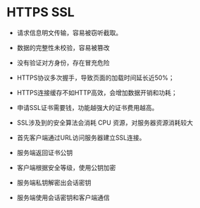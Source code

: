 # HTTPS SSL
- 请求信息明文传输，容易被窃听截取。
- 数据的完整性未校验，容易被篡改
- 没有验证对方身份，存在冒充危险

- HTTPS协议多次握手，导致页面的加载时间延长近50%；
- HTTPS连接缓存不如HTTP高效，会增加数据开销和功耗；
- 申请SSL证书需要钱，功能越强大的证书费用越高。
- SSL涉及到的安全算法会消耗 CPU 资源，对服务器资源消耗较大

- 首先客户端通过URL访问服务器建立SSL连接。
- 服务端返回证书公钥
- 客户端根据安全等级，使用公钥加密
- 服务端私钥解密出会话密钥
- 服务端使用会话密钥和客户端通信
